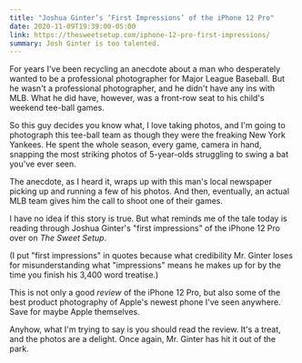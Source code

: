 ```yaml
---
title: "Joshua Ginter’s ‘First Impressions’ of the iPhone 12 Pro"
date: 2020-11-09T19:39:00-05:00
link: https://thesweetsetup.com/iphone-12-pro-first-impressions/
summary: Josh Ginter is too talented.
---
```


For years I've been recycling an anecdote about a man who desperately wanted to be a professional photographer for Major League Baseball. But he wasn't a professional photographer, and he didn't have any ins with MLB. What he did have, however, was a front-row seat to his child's weekend tee-ball games. 

So this guy decides you know what, I love taking photos, and I'm going to photograph this tee-ball team as though they were the freaking New York Yankees. He spent the whole season, every game, camera in hand, snapping the most striking photos of 5-year-olds struggling to swing a bat you've ever seen. 

The anecdote, as I heard it, wraps up with this man's local newspaper picking up and running a few of his photos. And then, eventually, an actual MLB team gives him the call to shoot one of their games. 

I have no idea if this story is true. But what reminds me of the tale today is reading through Joshua Ginter's "first impressions" of the iPhone 12 Pro over on *The Sweet Setup*. 

(I put "first impressions" in quotes because what credibility Mr. Ginter loses for misunderstanding what "impressions" means he makes up for by the time you finish his 3,400 word treatise.)

This is not only a good *review* of the iPhone 12 Pro, but also some of the best product photography of Apple's newest phone I've seen anywhere. Save for maybe Apple themselves.

Anyhow, what I'm trying to say is you should read the review. It's a treat, and the photos are a delight. Once again, Mr. Ginter has hit it out of the park. 
